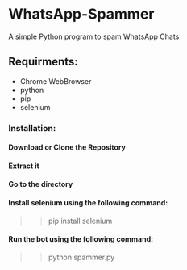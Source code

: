 # WhatsApp-Spammer
A simple Python program to spam WhatsApp Chats

## Requirments:
* Chrome WebBrowser
* python
* pip
* selenium  

### Installation:

#### Download or Clone the Repository

#### Extract it

#### Go to the directory

#### Install selenium using the following command:

>>pip install selenium

#### Run the bot using the following command:

>>python spammer.py
